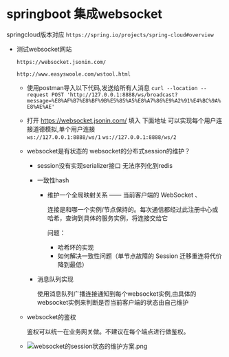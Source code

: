 # springboot 集成websocket

springcloud版本对应 `` https://spring.io/projects/spring-cloud#overview ``

* 测试websocket网站

   ```https://websocket.jsonin.com/```

   ```http://www.easyswoole.com/wstool.html```

    * 使用postman导入以下代码,发送给所有人消息
      ```curl --location --request POST 'http://127.0.0.1:8888/ws/broadcast?message=%E8%AF%B7%E8%BF%9B%E5%85%A5%E8%A7%86%E9%A2%91%E4%BC%9A%E8%AE%AE'```
    * 打开 https://websocket.jsonin.com/  填入 下面地址 可以实现每个用户连接道德模拟,单个用户连接    
      ```ws://127.0.0.1:8888/ws/1```
      ```ws://127.0.0.1:8888/ws/2```
    * websocket是有状态的 websocket的分布式session的维护？
      * session没有实现serializer接口 无法序列化到redis
      * 一致性hash
        * 维护一个全局映射关系 —— 当前客户端的 WebSocket 、
        
          连接是和哪一个实例/节点保持的。每次通信都经过此注册中心或哈希，查询到具体的服务实例，将连接交给它
         
          问题：
          * 哈希环的实现
          * 如何解决一致性问题（单节点故障的 Session 迁移重连将代价降到最低）
      * 消息队列实现
      
        使用消息队列广播连接通知到每个websocket实例,由具体的websocket实例来判断是否当前客户端的状态由自己维护
    * websocket的鉴权
      
      鉴权可以统一在业务网关做。不建议在每个端点进行做鉴权。
  
    * ![websocket的session状态的维护方案.png](./websocket%B5%C4session%D7%B4%CC%AC%B5%C4%CE%AC%BB%A4%B7%BD%B0%B8.png)
